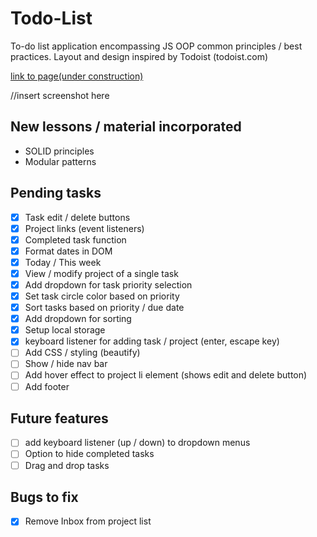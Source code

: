 # Todo-List

To-do list application encompassing JS OOP common principles / best practices. 
Layout and design inspired by Todoist (todoist.com)

<a href="">link to page(under construction)</a>

//insert screenshot here

## New lessons / material incorporated
- SOLID principles
- Modular patterns

## Pending tasks

- [x] Task edit / delete buttons
- [x] Project links (event listeners)
- [x] Completed task function
- [x] Format dates in DOM
- [x] Today / This week
- [x] View / modify project of a single task
- [x] Add dropdown for task priority selection
- [x] Set task circle color based on priority
- [x] Sort tasks based on priority / due date
- [x] Add dropdown for sorting
- [x] Setup local storage
- [x] keyboard listener for adding task / project (enter, escape key)
- [ ] Add CSS / styling (beautify)
- [ ] Show / hide nav bar
- [ ] Add hover effect to project li element (shows edit and delete button)
- [ ] Add footer

## Future features
- [ ] add keyboard listener (up / down) to dropdown menus
- [ ] Option to hide completed tasks
- [ ] Drag and drop tasks

## Bugs to fix

- [x] Remove Inbox from project list
